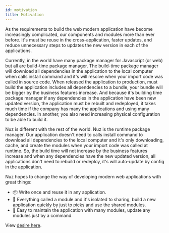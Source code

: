 ```yaml
---
id: motivation
title: Motivation
---
```


As the requirements to build the web modern application have become increasingly complicated, our components and modules more than ever before. It's must be reuse in the cross-application, faster updates, and reduce unnecessary steps to updates the new version in each of the applications.

Currently, in the world have many package manager for Javascript (or web) but all are build-time package manager. The build-time package manager will download all dependencies in the application to the local computer when calls install command and it's will resolve when your import code was called in source code. When released the application to production, must build the application includes all dependencies to a bundle, your bundle will be bigger by the business features increase. And because it's building time package manager if any dependencies in the application have been new updated version, the application must be rebuilt and redeployed, it takes much time if the company has many the applications and using many dependencies. In another, you also need increasing physical configuration to be able to build it. 

Nuz is different with the rest of the world. Nuz is the runtime package manager. Our application doesn't need to calls install command to download all dependencies to the local computer and it's only downloading, cache, and create the modules when your import code was called at runtime. So, the build time will not increase by the business features increase and when any dependencies have the new updated version, all applications don't need to rebuild or redeploy, it's will auto-update by config in the application.

Nuz hopes to change the way of developing modern web applications with great things:
- 📦 Write once and reuse it in any application.
- 🧩 Everything called a module and it's isolated to sharing, build a new application quickly by just to picks and use the shared modules.
- 🎯 Easy to maintain the application with many modules, update any modules just by a command.

View [desire here](getting-started#installation).
